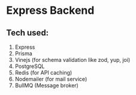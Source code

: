 # Express Backend

## Tech used:
1. Express
2. Prisma
3. Vinejs (for schema validation like zod, yup, joi)
4. PostgreSQL
5. Redis (for API caching)
6. Nodemailer (for mail service)
7. BullMQ (Message broker)
